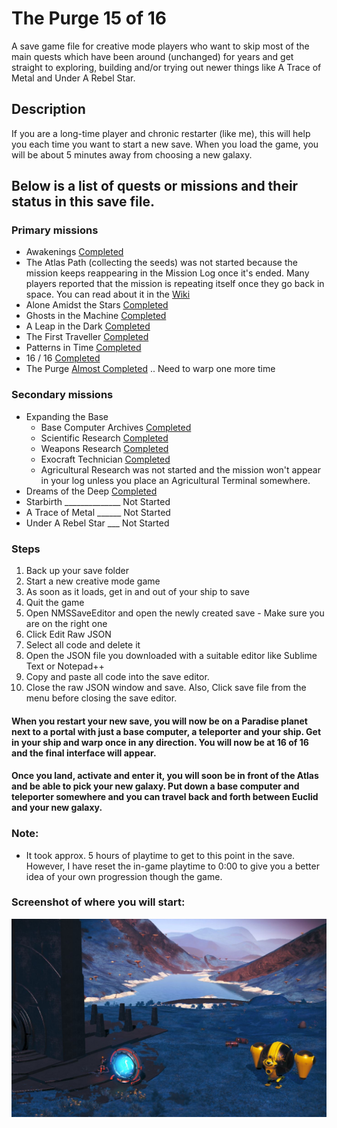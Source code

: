 # The Purge 15 of 16

A save game file for creative mode players who want to skip most of the main quests which have been around (unchanged) for years and get straight to exploring, building and/or trying out newer things like A Trace of Metal and Under A Rebel Star. 

## Description

If you are a long-time player and chronic restarter (like me), this will help you each time you want to start a new save. When you load the game, you will be about 5 minutes away from choosing a new galaxy.

## Below is a list of quests or missions and their status in this save file.

### Primary missions

* Awakenings [Completed](https://nomanssky.fandom.com/wiki/Awakenings)
* The Atlas Path (collecting the seeds) was not started because the mission keeps reappearing in the Mission Log once it's ended. Many players reported that the mission is repeating itself once they go back in space. You can read about it in the [Wiki](https://nomanssky.fandom.com/wiki/The_Atlas_Path)
* Alone Amidst the Stars [Completed](https://nomanssky.fandom.com/wiki/Alone_Amidst_the_Stars)
* Ghosts in the Machine [Completed](https://nomanssky.fandom.com/wiki/Ghosts_in_the_Machine)
* A Leap in the Dark [Completed](https://nomanssky.fandom.com/wiki/A_Leap_in_the_Dark)
* The First Traveller [Completed](https://nomanssky.fandom.com/wiki/The_First_Traveller)
* Patterns in Time [Completed](https://nomanssky.fandom.com/wiki/Patterns_in_Time)
* 16 / 16 [Completed](https://nomanssky.fandom.com/wiki/16_/_16)
* The Purge [Almost Completed](https://nomanssky.fandom.com/wiki/The_Purge) .. Need to warp one more time

### Secondary missions

* Expanding the Base
    * Base Computer Archives [Completed](https://nomanssky.fandom.com/wiki/Base_Computer_Archives)
    * Scientific Research [Completed](https://nomanssky.fandom.com/wiki/Scientific_Research)
    * Weapons Research [Completed](https://nomanssky.fandom.com/wiki/Weapons_Research)
    * Exocraft Technician [Completed](https://nomanssky.fandom.com/wiki/Exocraft_Technician)
    * Agricultural Research was not started and the mission won't appear in your log unless you place an Agricultural Terminal somewhere.
* Dreams of the Deep [Completed](https://nomanssky.fandom.com/wiki/Dreams_of_the_Deep)
* Starbirth ______________ Not Started
* A Trace of Metal ______ Not Started
* Under A Rebel Star ___ Not Started

### Steps

1.  Back up your save folder
2.  Start a new creative mode game
3.  As soon as it loads, get in and out of your ship to save
4.  Quit the game
5.  Open NMSSaveEditor and open the newly created save - Make sure you are on the right one
6.  Click Edit Raw JSON
7.  Select all code and delete it
8.  Open the JSON file you downloaded with a suitable editor like Sublime Text or Notepad++ 
9.  Copy and paste all code into the save editor.
10. Close the raw JSON window and save. Also, Click save file from the menu before closing the save editor.

#### When you restart your new save, you will now be on a Paradise planet next to a portal with just a base computer, a teleporter and your ship. Get in your ship and warp once in any direction. You will now be at 16 of 16 and the final interface will appear.

#### Once you land, activate and enter it, you will soon be in front of the Atlas and be able to pick your new galaxy. Put down a base computer and teleporter somewhere and you can travel back and forth between Euclid and your new galaxy.

### Note:
* It took approx. 5 hours of playtime to get to this point in the save. However, I have reset the in-game playtime to 0:00 to give you a better idea of your own progression though the game.


### Screenshot of where you will start:

![alt text](https://github.com/limbosworld/NMS-Saves/blob/main/Euclid%20Portal%20Paradise.JPG "Starting Point")

